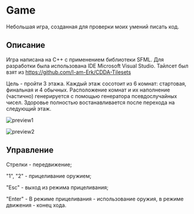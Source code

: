 # Game

Небольшая игра, созданная для проверки моих умений писать код.

## Описание

Игра написана на C++ с применением библиотеки SFML. Для разработки была использована IDE Microsoft Visual Studio. Тайлсет был взят из <https://github.com/I-am-Erk/CDDA-Tilesets>

Цель - пройти 3 этажа. Каждый этаж сосотоит из 6 комнат: стартовая, финальная и 4 обычных. Расположение комнат и их наполнение (частично) генерируется с помощью генератора псевдослучайных чисел. Здоровье полностью востанавливается после перехода на следующий этаж.

![preview1](Game/images/preview1)

![preview2](Game/images/preview2)

## Управление

Стрелки - передвижение;

"1", "2" - прицеливание оружием;

"Esc" - выход из режима прицеливания;

"Enter" - В режиме прицеливания - использование оружия, в режиме движения - конец хода.
